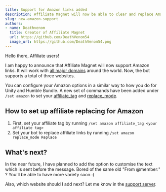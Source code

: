 ```yaml
---
title: Support for Amazon links added
description: Affiliate Magnet will now be able to clear and replace Amazon affiliate links.
slug: new-amazon-support
authors:
- name: Deathvenom
  title: Creator of Affiliate Magnet
  url: https://github.com/DeathVenom54
  image_url: https://github.com/DeathVenom54.png
---
```


Hello there, Affiliate users!

I am happy to announce that Affiliate Magnet will now support Amazon links. It will work with
[all major domains](https://en.wikipedia.org/wiki/Amazon_(company)#Website) around the world.
Now, the bot supports a total of three websites.

You can configure your Amazon options in a similar way to how you do for Unity and Humble Bundle.
A new set of commands have been added under `/set amazon` to set your 
[affiliate_tag](/docs/options/amazon/affiliate_tag) and [replace_mode](/docs/options/amazon/replace_mode).

## How to set up affiliate replacing for Amazon

1. First, set your affiliate tag by running `/set amazon affiliate_tag <your affiliate tag>`
2. Set your bot to replace affiliate links by running `/set amazon replace_mode Replace`


## What's next?

In the near future, I have planned to add the option to customise the text which is sent
before the message. Bored of the same old "From @member:" ? You'll be able to have more
variety soon :)

Also, which website should I add next? Let me know in the [support server](https://discord.gg/qJnrRvt7wW).